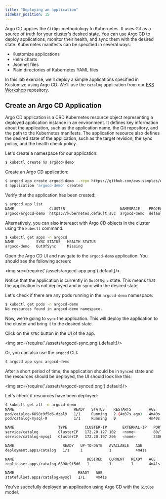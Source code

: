 ```yaml
---
title: "Deploying an application"
sidebar_position: 15
---
```


Argo CD applies the `GitOps` methodology to Kubernetes. It uses Git as a source of truth for your cluster's desired state. You can use Argo CD to deploy applications, monitor their health, and sync them with the desired state. Kubernetes manifests can be specified in several ways:
* Kustomize applications
* Helm charts
* Jsonnet files
* Plain directories of Kubernetes YAML files

In this lab exercise, we'll deploy a simple applications specified in Kustomize using Argo CD. We'll use the `catalog` application from our [EKS Workshop](https://github.com/aws-samples/eks-workshop-v2) repository.

## Create an Argo CD Application

Argo CD application is a CRD Kubernetes resource object representing a deployed application instance in an environment. It defines key information about the application, such as the application name, the Git repository, and the path to the Kubernetes manifests. The application resource also defines the desired state of the application, such as the target revision, the sync policy, and the health check policy.

Let's create a namespace for our application:

```bash
$ kubectl create ns argocd-demo
```

Create an Argo CD application:

```bash
$ argocd app create argocd-demo --repo https://github.com/aws-samples/eks-workshop-v2.git --path environment/workspace/modules/automation/gitops/argocd --dest-server https://kubernetes.default.svc --dest-namespace argocd-demo
$ application 'argocd-demo' created
```

Verify that the application has been created:

```bash
$ argocd app list
NAME                CLUSTER                         NAMESPACE    PROJECT  STATUS     HEALTH   SYNCPOLICY  CONDITIONS  REPO                                                PATH                                                    TARGET
argocd/argocd-demo  https://kubernetes.default.svc  argocd-demo  default  OutOfSync  Healthy  <none>      <none>      https://github.com/aws-samples/eks-workshop-v2.git  environment/workspace/modules/automation/gitops/argocd  
```

Alternatively, you can also intereact with Argo CD objects in the cluster using the `kubectl` command:

```bash
$ kubectl get apps -n argocd
NAME          SYNC STATUS   HEALTH STATUS
argocd-demo   OutOfSync     Missing
```

Open the Argo CD UI and navigate to the `argocd-demo` application. You should see the following screen:

<img src={require('./assets/argocd-app.png').default}/>

Notice that the application is currently in `OutOfSync` state. This means that the application is not deployed and in sync with the desired state. 

Let's check if there are any pods running in the `argocd-demo` namespace:

```bash
$ kubectl get pods -n argocd-demo
No resources found in argocd-demo namespace.
```

Now, we're going to `sync` the application. This will deploy the application to the cluster and bring it to the desired state.

Click on the `SYNC` button in the UI of the app. 

<img src={require('./assets/argocd-sync.png').default}/>

Or, you can also use the `argocd` CLI:

```bash
$ argocd app sync argocd-demo
```

After a short period of time, the application should be in `Synced` state and the resources should be deployed, the UI should look like this:

<img src={require('./assets/argocd-synced.png').default}/>

Let's check if resources have been deployed:

```bash
$ kubectl get all -n argocd-demo
NAME                           READY   STATUS    RESTARTS        AGE
pod/catalog-6898c9f5d6-dzbl9   1/1     Running   2 (4m37s ago)   4m40s
pod/catalog-mysql-0            1/1     Running   0               4m40s

NAME                    TYPE        CLUSTER-IP       EXTERNAL-IP   PORT(S)    AGE
service/catalog         ClusterIP   172.20.127.102   <none>        80/TCP     4m40s
service/catalog-mysql   ClusterIP   172.20.197.206   <none>        3306/TCP   4m40s

NAME                      READY   UP-TO-DATE   AVAILABLE   AGE
deployment.apps/catalog   1/1     1            1           4m41s

NAME                                 DESIRED   CURRENT   READY   AGE
replicaset.apps/catalog-6898c9f5d6   1         1         1       4m41s

NAME                             READY   AGE
statefulset.apps/catalog-mysql   1/1     4m41s
```

You've succefully deployed an application using Argo CD with the `GitOps` model. 